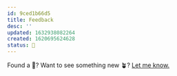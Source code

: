 ```yaml
---
id: 9ced1b66d5
title: Feedback
desc: ''
updated: 1632938082264
created: 1620695624628
status: 🌸
---
```


Found a 🐛? Want to see something new 🪴? [Let me know.](https://github.com/manunamz/jekyll-bonsai/)
